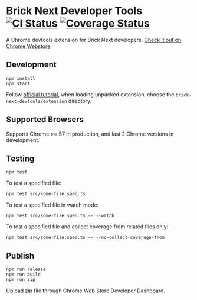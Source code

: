 # Brick Next Developer Tools [![CI Status](https://github.com/easyops-cn/brick-next-devtools/workflows/CI/badge.svg?event=push)](https://github.com/easyops-cn/brick-next-devtools/actions?query=workflow%3ACI) [![Coverage Status](https://coveralls.io/repos/github/easyops-cn/brick-next-devtools/badge.svg?branch=master)](https://coveralls.io/github/easyops-cn/brick-next-devtools)

A Chrome devtools extension for Brick Next developers. [Check it out on Chrome Webstore](https://chrome.google.com/webstore/detail/brick-next-developer-tool/imfbjbfcldgkdbfgeoppalofbjfihpdp).

## Development

```
npm install
npm start
```

Follow [official tutorial](https://developer.chrome.com/extensions/getstarted), when loading unpacked extension, choose the `brick-next-devtools/extension` directory.

## Supported Browsers

Supports Chrome >= 57 in production, and last 2 Chrome versions in development.

## Testing

```
npm test
```

To test a specified file:

```
npm test src/some-file.spec.ts
```

To test a specified file in watch mode:

```
npm test src/some-file.spec.ts -- --watch
```

To test a specified file and collect coverage from related files only:

```
npm test src/some-file.spec.ts -- --no-collect-coverage-from
```

## Publish

```
npm run release
npm run build
npm run zip
```

Upload zip file through Chrome Web Store Developer Dashboard.
